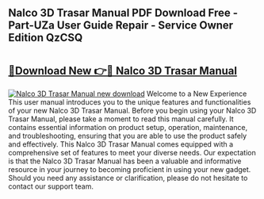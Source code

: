 ## Nalco 3D Trasar Manual PDF Download Free - Part-UZa User Guide Repair - Service Owner Edition QzCSQ

# <h2><a href="http://cf12426.oget.top/?id=Nalco+3D+Trasar+Manual">🔗Download New 👉🔴 Nalco 3D Trasar Manual</a></h2>

[![Nalco 3D Trasar Manual new download](https://i.imgur.com/5g1atiW.png)](http://cf12426.oget.top/?id=Nalco+3D+Trasar+Manual)
Welcome to a New Experience This user manual introduces you to the unique features and functionalities of your new Nalco 3D Trasar Manual. Before you begin using your Nalco 3D Trasar Manual, please take a moment to read this manual carefully. It contains essential information on product setup, operation, maintenance, and troubleshooting, ensuring that you are able to use the product safely and effectively. This Nalco 3D Trasar Manual comes equipped with a comprehensive set of features to meet your diverse needs. Our expectation is that the Nalco 3D Trasar Manual has been a valuable and informative resource in your journey to becoming proficient in using your new gadget. Should you need any assistance or clarification, please do not hesitate to contact our support team.
